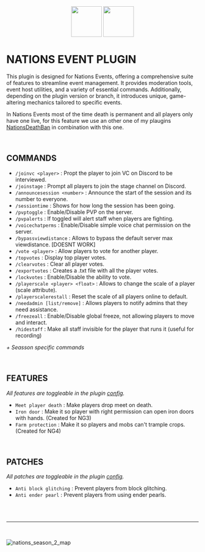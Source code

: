 <div align="center">
  <img src="https://github.com/jjkay03/NationsEvent/assets/61110962/48a1349c-47a1-4087-aacc-b9e5b45f84d8" width="80"/>
  <img src="https://github.com/user-attachments/assets/5fa7a23b-fabf-4649-88b3-648c0813f51d" width="80"/>
</div>

# NATIONS EVENT PLUGIN
This plugin is designed for Nations Events, offering a comprehensive suite of features to streamline event management. It provides moderation tools, event host utilities, and a variety of essential commands. Additionally, depending on the plugin version or branch, it introduces unique, game-altering mechanics tailored to specific events.

In Nations Events most of the time death is permanent and all players only have one live, for this feature we use an other one of my plaugins [NationsDeathBan](https://github.com/jjkay03/NationsDeathBan) in combination with this one.

<br>

## COMMANDS
- `/joinvc <player>` : Propt the player to join VC on Discord to be interviewed.
- `/joinstage` : Prompt all players to join the stage channel on Discord.
- `/announcesession <number>` : Announce the start of the session and its number to everyone.
- `/sessiontime` : Shows for how long the session has been going.
- `/pvptoggle` : Enable/Disable PVP on the server.
- `/pvpalerts` : If toggled will alert staff when players are fighting.
- `/voicechatperms` : Enable/Disable simple voice chat permission on the server.
- `/bypassviewdistance` : Allows to bypass the default server max viewdistance. [DOESNT WORK]
- `/vote <player>` : Allow players to vote for another player.
- `/topvotes` : Display top player votes.
- `/clearvotes` : Clear all player votes.
- `/exportvotes` : Creates a .txt file with all the player votes.
- `/lockvotes` : Enable/Disable the ability to vote.
- `/playerscale <player> <float>` : Allows to change the scale of a player (scale attribute).
- `/playerscalerestall` : Reset the scale of all players online to default.
- `/needadmin [list/remove]` : Allows players to notify admins that they need assistance.
- `/freezeall` : Enable/Disable global freeze, not allowing players to move and interact.
- `/hidestaff` : Make all staff invisible for the player that runs it (useful for recording)

_+ Seasson specific commands_

<br>

## FEATURES
_All features are toggleable in the plugin [config](https://github.com/jjkay03/NationsEvent/blob/NG4/src/main/resources/config.yml)._
- `Meet player death` : Make players drop meet on death.
- `Iron door` : Make it so player with right permission can open iron doors with hands. (Created for NG3)
- `Farm protection` : Make it so players and mobs can't trample crops. (Created for NG4)

<br>

## PATCHES
_All patches are toggleable in the plugin [config](https://github.com/jjkay03/NationsEvent/blob/NG4/src/main/resources/config.yml)._
- `Anti block glitching` : Prevent players from block glitching.
- `Anti ender pearl` : Prevent players from using ender pearls.

<br>
<br>

---

<br>

![nations_season_2_map](https://github.com/user-attachments/assets/f8ea31f6-a3a5-45de-8c9b-4345bf6e6423)

